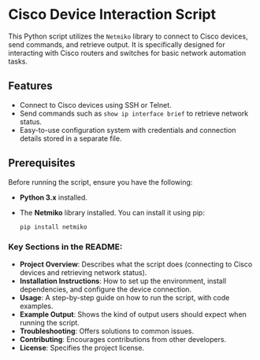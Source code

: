 # Cisco Device Interaction Script

This Python script utilizes the `Netmiko` library to connect to Cisco devices, send commands, and retrieve output. It is specifically designed for interacting with Cisco routers and switches for basic network automation tasks.

## Features

- Connect to Cisco devices using SSH or Telnet.
- Send commands such as `show ip interface brief` to retrieve network status.
- Easy-to-use configuration system with credentials and connection details stored in a separate file.

## Prerequisites

Before running the script, ensure you have the following:

- **Python 3.x** installed.
- The **Netmiko** library installed. You can install it using pip:

  ```bash
  pip install netmiko


### Key Sections in the README:

- **Project Overview**: Describes what the script does (connecting to Cisco devices and retrieving network status).
- **Installation Instructions**: How to set up the environment, install dependencies, and configure the device connection.
- **Usage**: A step-by-step guide on how to run the script, with code examples.
- **Example Output**: Shows the kind of output users should expect when running the script.
- **Troubleshooting**: Offers solutions to common issues.
- **Contributing**: Encourages contributions from other developers.
- **License**: Specifies the project license.

